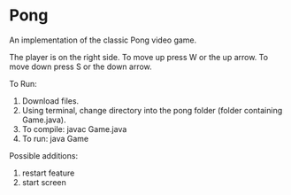 # Pong
An implementation of the classic Pong video game.

The player is on the right side. To move up press W or the up arrow. To move down press S or the down arrow.

To Run:
1. Download files.
2. Using terminal, change directory into the pong folder (folder containing Game.java).
3. To compile: javac Game.java
4. To run: java Game

Possible additions:
1. restart feature
2. start screen
